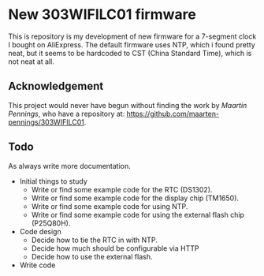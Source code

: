 # New 303WIFILC01 firmware

This is repository is my development of new firmware for a 7-segment clock I
bought on AliExpress. The default firmware uses NTP, which i found pretty neat,
but it seems to be hardcoded to CST (China Standard Time), which is not neat at
all.

## Acknowledgement

This project would never have begun without finding the work by
*Maartin Pennings*, who have a repository at: 
<https://github.com/maarten-pennings/303WIFILC01>.

## Todo

As always write more documentation.

 * Initial things to study
   * Write or find some example code for the RTC (DS1302).
   * Write or find some example code for the display chip (TM1650).
   * Write or find some example code for using NTP.
   * Write or find some example code for using the external flash chip (P25Q80H).
 * Code design
   * Decide how to tie the RTC in with NTP.
   * Decide how much should be configurable via HTTP
   * Decide how to use the external flash.
 * Write code 